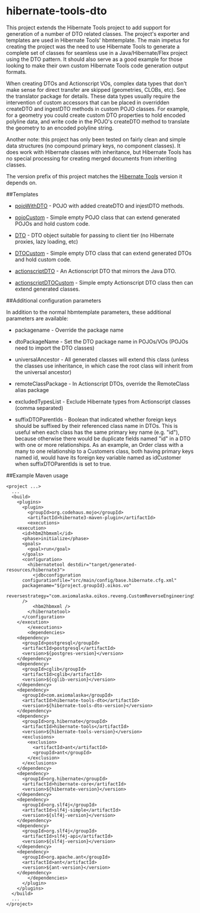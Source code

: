 # hibernate-tools-dto

This project extends the Hibernate Tools project to add support for generation of 
a number of DTO related classes. The project's exporter and templates are used in
Hibernate Tools' hbmtemplate. The main impetus for creating the project was
the need to use Hibernate Tools to generate a complete set of classes for seamless
use in a Java/Hibernate/Flex project using the DTO pattern. It should also serve
as a good example for those looking to make their own custom Hibernate Tools
code generation output formats.

When creating DTOs and Actionscript VOs, complex data types that don't make sense for
direct transfer are skipped (geometries, CLOBs, etc). See the translator package for
details. These data types usually require the intervention of custom accessors that
can be placed in overridden createDTO and ingestDTO methods in custom POJO classes.
For example, for a geometry you could create custom DTO properties to hold encoded
polyline data, and write code in the POJO's createDTO method to translate the geometry
to an encoded polyline string. 

Another note: this project has only been tested on fairly clean and simple data structures
(no compound primary keys, no component classes). It does work with Hibernate classes with
inheritance, but Hibernate Tools has no special processing for creating merged documents from
inheriting classes.

The version prefix of this project matches the [Hibernate Tools](https://github.com/hibernate/hibernate-tools) version it depends on.

##Templates

* [pojoWithDTO](https://github.com/axiomalaska/hibernate-tools-dto/tree/master/src/main/resources/pojoWithDTO) - POJO with added createDTO and injestDTO methods.

* [pojoCustom](https://github.com/axiomalaska/hibernate-tools-dto/tree/master/src/main/resources/pojoCustom) - Simple empty POJO class that can extend generated POJOs and hold custom code.

* [DTO](https://github.com/axiomalaska/hibernate-tools-dto/tree/master/src/main/resources/DTO) - DTO object suitable for passing to client tier (no Hibernate proxies, lazy loading, etc)

* [DTOCustom](https://github.com/axiomalaska/hibernate-tools-dto/tree/master/src/main/resources/DTOCustom) - Simple empty DTO class that can extend generated DTOs and hold custom code.

* [actionscriptDTO](https://github.com/axiomalaska/hibernate-tools-dto/tree/master/src/main/resources/actionscriptDTO) - An Actionscript DTO that mirrors the Java DTO.

* [actionscriptDTOCustom](https://github.com/axiomalaska/hibernate-tools-dto/tree/master/src/main/resources/actionscriptDTOCustom) - Simple empty Actionscript DTO class then can extend generated classes.


##Additional configuration parameters

In addition to the normal hbmtemplate parameters, these additional parameters are available:

* packagename - Override the package name

* dtoPackageName - Set the DTO package name in POJOs/VOs (POJOs need to import the DTO classes)

* universalAncestor - All generated classes will extend this class (unless the classes use inheritance, in
                      which case the root class will inherit from the universal ancestor)

* remoteClassPackage - In Actionscript DTOs, override the RemoteClass alias package

* excludedTypesList - Exclude Hibernate types from Actionscript classes (comma separated)

* suffixDTOParentIds - Boolean that indicated whether foreign keys should be suffixed by their referenced class
                       name in DTOs. This is useful when each class has the same primary key name (e.g. "id"),
                       because otherwise there would be duplicate fields named "id" in a DTO with one or more
                       relationships. As an example, an Order class with a many to one relationship to a Customers
                       class, both having primary keys named id, would have its foreign key variable named as
                       idCustomer when suffixDTOParentIds is set to true.


##Example Maven usage

    <project ...> 
      ...
      <build>
        <plugins>
          <plugin>
            <groupId>org.codehaus.mojo</groupId>
            <artifactId>hibernate3-maven-plugin</artifactId>
            <executions>
        <execution>
          <id>hbm2hbmxml</id>
          <phase>initialize</phase>
          <goals>
            <goal>run</goal>
          </goals>            
          <configuration>
            <hibernatetool destdir="target/generated-resources/hibernate3">
              <jdbcconfiguration
          configurationfile="src/main/config/base.hibernate.cfg.xml"
          packagename="${project.groupId}.oikos.vo"
          reversestrategy="com.axiomalaska.oikos.reveng.CustomReverseEngineeringStrategy"
          />
              <hbm2hbmxml />
            </hibernatetool>
          </configuration>
        </execution>
            </executions>
            <dependencies>
        <dependency>
          <groupId>postgresql</groupId>
          <artifactId>postgresql</artifactId>
          <version>${postgres-version}</version>
        </dependency>             
        <dependency>
          <groupId>cglib</groupId>
          <artifactId>cglib</artifactId>
          <version>${cglib-version}</version>
        </dependency>
        <dependency>
          <groupId>com.axiomalaska</groupId>
          <artifactId>hibernate-tools-dto</artifactId>
          <version>${hibernate-tools-dto-version}</version>
        </dependency>   
        <dependency>  
          <groupId>org.hibernate</groupId>
          <artifactId>hibernate-tools</artifactId>
          <version>${hibernate-tools-version}</version>
          <exclusions>
            <exclusion>
              <artifactId>ant</artifactId>
              <groupId>ant</groupId>
            </exclusion>
          </exclusions>
        </dependency>
        <dependency>
          <groupId>org.hibernate</groupId>
          <artifactId>hibernate-core</artifactId>
          <version>${hibernate-version}</version>
        </dependency>
        <dependency>
          <groupId>org.slf4j</groupId>
          <artifactId>slf4j-simple</artifactId>
          <version>${slf4j-version}</version>
        </dependency>
        <dependency>
          <groupId>org.slf4j</groupId>
          <artifactId>slf4j-api</artifactId>
          <version>${slf4j-version}</version>             
        </dependency>
        <dependency>
          <groupId>org.apache.ant</groupId>
          <artifactId>ant</artifactId>
          <version>${ant-version}</version>
        </dependency>
            </dependencies>
          </plugin>
        </plugins>
      </build>    
      ...
    </project>

